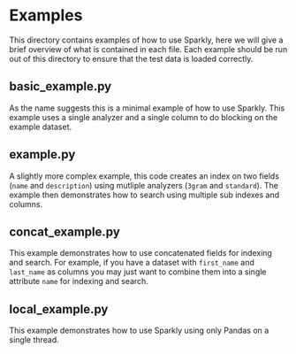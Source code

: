 # Examples

This directory contains examples of how to use Sparkly, here we will give a brief overview of 
what is contained in each file. Each example should be run out of this directory to 
ensure that the test data is loaded correctly.


## basic_example.py

As the name suggests this is a minimal example of how to use Sparkly. This example uses a 
single analyzer and a single column to do blocking on the example dataset. 


## example.py

A slightly more complex example, this code creates an index on two fields (`name` and `description`) 
using mutliple analyzers (`3gram` and `standard`). The example then demonstrates how to search using 
multiple sub indexes and columns.



## concat_example.py

This example demonstrates how to use concatenated fields for indexing and search. For example, if 
you have a dataset with `first_name` and `last_name` as columns you may just want to combine them into a 
single attribute `name` for indexing and search.


## local_example.py

This example demonstrates how to use Sparkly using only Pandas on a single thread.
